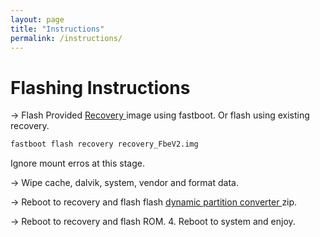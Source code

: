 ```yaml
---
layout: page
title: "Instructions"
permalink: /instructions/
---
```



# Flashing Instructions

-> Flash Provided [ Recovery ](https://sourceforge.net/projects/win-abs/files/ginkgo/Teamwin%20Recovery/recovery_FbeV2.img/download)  image using fastboot. Or flash using existing recovery.

```sh
fastboot flash recovery recovery_FbeV2.img
```

Ignore mount erros at this stage.

-> Wipe cache, dalvik, system, vendor and format data.

-> Reboot to recovery and flash flash [ dynamic partition converter ](https://sourceforge.net/projects/kycii91-j4plus/files/Ginkgo/Ginkgo_Retrofit_Dynamic_Partitions_Converter.zip/download) zip.

-> Reboot to recovery and flash ROM.
4. Reboot to system and enjoy.

